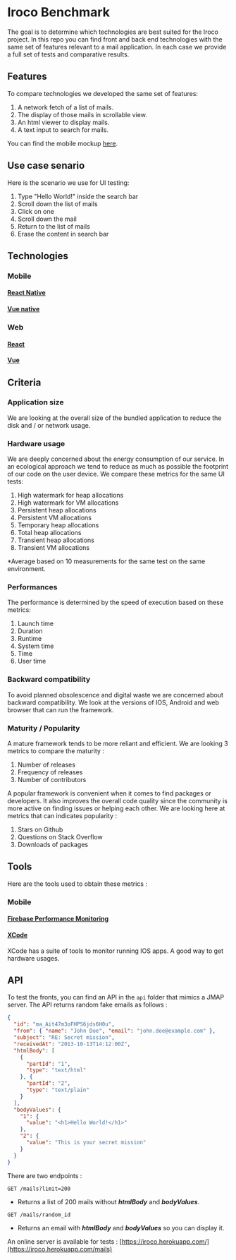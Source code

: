 # Iroco Benchmark

The goal is to determine which technologies are best suited for the Iroco project.
In this repo you can find front and back end technologies with the same set of features relevant to a mail application. 
In each case we provide a full set of tests and comparative results.

## Features

To compare technologies we developed the same set of features:

1. A network fetch of a list of mails.
2. The display of those mails in scrollable view.
3. An html viewer to display mails.
4. A text input to search for mails.

You can find the mobile mockup [here](https://framer.com/share/Benchmark--7MGmW80Lo1Lu1AMoMN2Y/jZNcXWNxR).

## Use case senario

Here is the scenario we use for UI testing:

1. Type "Hello World!" inside the search bar
2. Scroll down the list of mails
3. Click on one
4. Scroll down the mail
5. Return to the list of mails
6. Erase the content in search bar

## Technologies

### Mobile

#### [React Native](https://reactnative.dev/)

#### [Vue native](https://vue-native.io/)

### Web

#### [React](https://reactjs.org/)

#### [Vue](https://vuejs.org/)

## Criteria

### Application size

We are looking at the overall size of the bundled application to reduce the disk and / or network usage.

### Hardware usage

We are deeply concerned about the energy consumption of our service.
In an ecological approach we tend to reduce as much as possible the footprint of our code on the user device.
We compare these metrics for the same UI tests:

1. High watermark for heap allocations
2. High watermark for VM allocations
3. Persistent heap allocations
4. Persistent VM allocations
5. Temporary heap allocations
6. Total heap allocations
7. Transient heap allocations
8. Transient VM allocations

*Average based on 10 measurements for the same test on the same environment.

### Performances

The performance is determined by the speed of execution based on these metrics:

1. Launch time
2. Duration
3. Runtime
4. System time
5. Time
6. User time

### Backward compatibility

To avoid planned obsolescence and digital waste we are concerned about backward compatibility.
We look at the versions of IOS, Android and web browser that can run the framework.

### Maturity / Popularity

A mature framework tends to be more reliant and efficient.
We are looking 3 metrics to compare the maturity :

1. Number of releases
2. Frequency of releases
3. Number of contributors

A popular framework is convenient when it comes to find packages or developers.
It also improves the overall code quality since the community is more active on finding issues or helping each other.
We are looking here at metrics that can indicates popularity :

1. Stars on Github
2. Questions on Stack Overflow
3. Downloads of packages

## Tools

Here are the tools used to obtain these metrics :

### Mobile

#### [Firebase Performance Monitoring](https://firebase.google.com/products/performance)

#### [XCode](https://help.apple.com/instruments/mac/current/#/dev7b09c84f5)

XCode has a suite of tools to monitor running IOS apps. A good way to get hardware usages. 


## API

To test the fronts, you can find an API in the ```api``` folder that mimics a JMAP server.
The API returns random fake emails as follows :

```json
{
  "id": "ma_Ait47m3oFHPS6jds6H0u",
  "from": { "name": "John Doe", "email": "john.doe@example.com" },
  "subject": "RE: Secret mission",
  "receivedAt": "2013-10-13T14:12:00Z",
  "htmlBody": [
    {
      "partId": "1",
      "type": "text/html"
    }, {
      "partId": "2",
      "type": "text/plain"
    }
  ],
  "bodyValues": {
    "1": {
      "value": "<h1>Hello World!</h1>"
    },
    "2": {
      "value": "This is your secret mission"
    }
  }
}
```

There are two endpoints :

``GET /mails?limit=200``

- Returns a list of 200 mails without ***htmlBody*** and ***bodyValues***.

``GET /mails/random_id``

- Returns an email with ***htmlBody*** and ***bodyValues*** so you can display it.

An online server is available for tests : [https://iroco.herokuapp.com/](https://iroco.herokuapp.com/mails)
